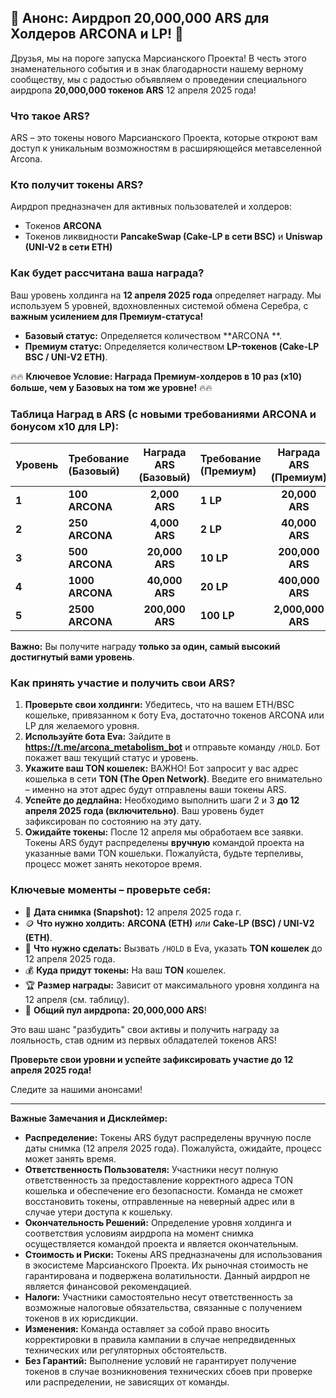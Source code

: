 ## 🚀 Анонс: Аирдроп 20,000,000 ARS для Холдеров ARCONA и LP! 🚀

Друзья, мы на пороге запуска Марсианского Проекта! В честь этого знаменательного события и в знак благодарности нашему верному сообществу, мы с радостью объявляем о проведении специального аирдропа **20,000,000 токенов ARS** 12 апреля 2025 года!

### Что такое ARS?

ARS – это токены нового Марсианского Проекта, которые откроют вам доступ к уникальным возможностям в расширяющейся метавселенной Arcona.

### Кто получит токены ARS?

Аирдроп предназначен для активных пользователей и холдеров:
*   Токенов **ARCONA** 
*   Токенов ликвидности **PancakeSwap (Cake-LP в сети BSC)** и **Uniswap (UNI-V2 в сети ETH)**

### Как будет рассчитана ваша награда?

Ваш уровень холдинга на **12 апреля 2025 года** определяет награду. Мы используем 5 уровней, вдохновленных системой обмена Серебра, с **важным усилением для Премиум-статуса!**

*   **Базовый статус:** Определяется количеством **ARCONA **.
*   **Премиум статус:** Определяется количеством **LP-токенов (Cake-LP BSC / UNI-V2 ETH)**.

🔥🔥 **Ключевое Условие: Награда Премиум-холдеров в 10 раз (x10) больше, чем у Базовых на том же уровне!** 🔥🔥

### Таблица Наград в ARS (с новыми требованиями ARCONA и бонусом x10 для LP):

| Уровень | Требование (Базовый) | Награда ARS (Базовый) | Требование (Премиум) | Награда ARS (Премиум) |
| :------ | :--------------------- | :--------------------: | :--------------------- | :--------------------: |
| **1**   | **100 ARCONA**         |    **2,000 ARS**       | **1 LP**               |    **20,000 ARS**      |
| **2**   | **250 ARCONA**         |    **4,000 ARS**       | **2 LP**               |    **40,000 ARS**      |
| **3**   | **500 ARCONA**         |   **20,000 ARS**       | **10 LP**              |   **200,000 ARS**      |
| **4**   | **1000 ARCONA**        |   **40,000 ARS**       | **20 LP**              |   **400,000 ARS**      |
| **5**   | **2500 ARCONA**        |  **200,000 ARS**       | **100 LP**             | **2,000,000 ARS**      |

**Важно:** Вы получите награду **только за один, самый высокий достигнутый вами уровень**.

### Как принять участие и получить свои ARS?

1.  **Проверьте свои холдинги:** Убедитесь, что на вашем ETH/BSC кошельке, привязанном к боту Eva, достаточно токенов ARCONA или LP для желаемого уровня.
2.  **Используйте бота Eva:** Зайдите в **https://t.me/arcona_metabolism_bot** и отправьте команду `/HOLD`. Бот покажет ваш текущий статус и уровень.
3.  **Укажите ваш TON кошелек:** ВАЖНО! Бот запросит у вас адрес кошелька в сети **TON (The Open Network)**. Введите его внимательно – именно на этот адрес будут отправлены ваши токены ARS.
4.  **Успейте до дедлайна:** Необходимо выполнить шаги 2 и 3 **до 12 апреля 2025 года (включительно)**. Ваш уровень будет зафиксирован по состоянию на эту дату.
5.  **Ожидайте токены:** После 12 апреля мы обработаем все заявки. Токены ARS будут распределены **вручную** командой проекта на указанные вами TON кошельки. Пожалуйста, будьте терпеливы, процесс может занять некоторое время.

### Ключевые моменты – проверьте себя:

*   📅 **Дата снимка (Snapshot):** 12 апреля 2025 года г.
*   🪙 **Что нужно холдить:** **ARCONA (ETH)** *или* **Cake-LP (BSC) / UNI-V2 (ETH)**.
*   🤖 **Что нужно сделать:** Вызвать `/HOLD` в Eva, указать **TON кошелек** до 12 апреля 2025 года.
*   💰 **Куда придут токены:** На ваш **TON** кошелек.
*   🏆 **Размер награды:** Зависит от максимального уровня холдинга на 12 апреля (см. таблицу).
*   🎁 **Общий пул аирдропа:** **20,000,000 ARS**!

Это ваш шанс "разбудить" свои активы и получить награду за лояльность, став одним из первых обладателей токенов ARS!

**Проверьте свои уровни и успейте зафиксировать участие до 12 апреля 2025 года!**

Следите за нашими анонсами!

---
**Важные Замечания и Дисклеймер:**

*   **Распределение:** Токены ARS будут распределены вручную после даты снимка (12 апреля 2025 года). Пожалуйста, ожидайте, процесс может занять время.
*   **Ответственность Пользователя:** Участники несут полную ответственность за предоставление корректного адреса TON кошелька и обеспечение его безопасности. Команда не сможет восстановить токены, отправленные на неверный адрес или в случае утери доступа к кошельку.
*   **Окончательность Решений:** Определение уровня холдинга и соответствия условиям аирдропа на момент снимка осуществляется командой проекта и является окончательным.
*   **Стоимость и Риски:** Токены ARS предназначены для использования в экосистеме Марсианского Проекта. Их рыночная стоимость не гарантирована и подвержена волатильности. Данный аирдроп не является финансовой рекомендацией.
*   **Налоги:** Участники самостоятельно несут ответственность за возможные налоговые обязательства, связанные с получением токенов в их юрисдикции.
*   **Изменения:** Команда оставляет за собой право вносить корректировки в правила кампании в случае непредвиденных технических или регуляторных обстоятельств.
*   **Без Гарантий:** Выполнение условий не гарантирует получение токенов в случае возникновения технических сбоев при проверке или распределении, не зависящих от команды.
